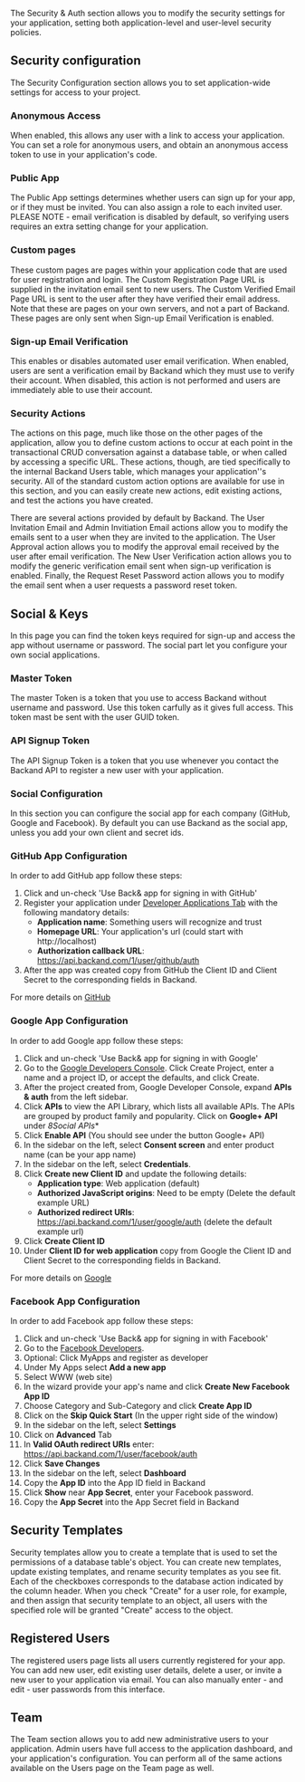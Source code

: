 The Security & Auth section allows you to modify the security settings for your application, setting both application-level and user-level security policies.

## Security configuration

The Security Configuration section allows you to set application-wide settings for access to your project.

### Anonymous Access

When enabled, this allows any user with a link to access your application. You can set a role for anonymous users, and obtain an anonymous access token to use in your application's code.

### Public App

The Public App settings determines whether users can sign up for your app, or if they must be invited. You can also assign a role to each invited user. PLEASE NOTE - email verification is disabled by default, so verifying users requires an extra setting change for your application.

### Custom pages

These custom pages are pages within your application code that are used for user registration and login. The Custom Registration Page URL is supplied in the invitation email sent to new users. The Custom Verified Email Page URL is sent to the user after they have verified their email address. Note that these are pages on your own servers, and not a part of Backand. These pages are only sent when Sign-up Email Verification is enabled.

### Sign-up Email Verification

This enables or disables automated user email verification. When enabled, users are sent a verification email by Backand which they must use to verify their account. When disabled, this action is not performed and users are immediately able to use their account.

### Security Actions

The actions on this page, much like those on the other pages of the application, allow you to define custom actions to occur at each point in the transactional CRUD conversation against a database table, or when called by accessing a specific URL. These actions, though, are tied specifically to the internal Backand Users table, which manages your application''s security. All of the standard custom action options are available for use in this section, and you can easily create new actions, edit existing actions, and test the actions you have created.

There are several actions provided by default by Backand. The User Invitation Email and Admin Invitiation Email actions allow you to modify the emails sent to a user when they are invited to the application. The User Approval action allows you to modify the approval email received by the user after email verification. The New User Verification action allows you to modify the generic verification email sent when sign-up verification is enabled. Finally, the Request Reset Password action allows you to modify the email sent when a user requests a password reset token.

## Social & Keys

In this page you can find the token keys required for sign-up and access the app without username or password. The social part let you configure your own social applications.

### Master Token

The master Token is a token that you use to access Backand without username and password. Use this token carfully as it gives full access. This token mast be sent with the user GUID token.

### API Signup Token

The API Signup Token is a token that you use whenever you contact the Backand API to register a new user with your application.

### Social Configuration

In this section you can configure the social app for each company (GitHub, Google and Facebook). By default you can use Backand as the social app, unless you add your own client and secret ids.

### GitHub App Configuration

In order to add GitHub app follow these steps:

1. Click and un-check 'Use Back& app for signing in with GitHub'  
1. Register your application under <a href="https://github.com/settings/applications/new" target="_blank">Developer Applications Tab</a> with the following mandatory details:
    * **Application name**: Something users will recognize and trust
    * **Homepage URL**: Your application's url (could start with http://localhost)
    * **Authorization callback URL**: https://api.backand.com/1/user/github/auth
1. After the app was created copy from GitHub the Client ID and Client Secret to the corresponding fields in Backand.

For more details on <a href="https://developer.github.com/v3/oauth/#redirect-urls/" target="_blank">GitHub</a>


### Google App Configuration

In order to add Google app follow these steps:

1. Click and un-check 'Use Back& app for signing in with Google'  
1. Go to the <a href="https://console.developers.google.com/project" target="_blank">Google Developers Console</a>. Click Create Project, enter a name and a project ID, or accept the defaults, and click Create. 
1. After the project created from, Google Developer Console, expand **APIs & auth** from the left sidebar.
1. Click **APIs** to view the API Library, which lists all available APIs. The APIs are grouped by product family and popularity. Click on **Google+ API** under *8Social APIs**
1. Click **Enable API** (You should see under the button Google+ API)
1. In the sidebar on the left, select **Consent screen** and enter product name (can be your app name)
1. In the sidebar on the left, select **Credentials**.
1. Click **Create new Client ID** and update the following details:
    * **Application type**: Web application (default)
    * **Authorized JavaScript origins**: Need to be empty (Delete the default example URL)
    * **Authorized redirect URIs**: https://api.backand.com/1/user/google/auth (delete the default example url)
1. Click **Create Client ID**
1. Under **Client ID for web application**  copy from Google the Client ID and Client Secret to the corresponding fields in Backand.

For more details on <a href="https://developers.google.com/console/help/new/" target="_blank">Google</a>

### Facebook App Configuration

In order to add Facebook app follow these steps:

1. Click and un-check 'Use Back& app for signing in with Facebook'  
1. Go to the <a href="Open https://developers.facebook.com/" target="_blank">Facebook Developers</a>.
1. Optional: Click MyApps and register as developer
1. Under My Apps select **Add a new app**
1. Select WWW (web site)
1. In the wizard provide your app's name and click **Create New Facebook App ID**
1. Choose Category and Sub-Category and click **Create App ID**
1. Click on the **Skip Quick Start** (In the upper right side of the window)
1. In the sidebar on the left, select **Settings**
1. Click on **Advanced** Tab
1. In **Valid OAuth redirect URIs** enter: https://api.backand.com/1/user/facebook/auth
1. Click **Save Changes**
1. In the sidebar on the left, select **Dashboard**    
1. Copy the **App ID** into the App ID field in Backand
1. Click **Show** near **App Secret**, enter your Facebook password.
1. Copy the **App Secret** into the App Secret field in Backand


## Security Templates

Security templates allow you to create a template that is used to set the permissions of a database table's object. You can create new templates, update existing templates, and rename security templates as you see fit. Each of the checkboxes corresponds to the database action indicated by the column header. When you check "Create" for a user role, for example, and then assign that security template to an object, all users with the specified role will be granted "Create" access to the object.

## Registered Users

The registered users page lists all users currently registered for your app. You can add new user, edit existing user details, delete a user, or invite a new user to your application via email. You can also manually enter - and edit - user passwords from this interface.

## Team

The Team section allows you to add new administrative users to your application. Admin users have full access to the application dashboard, and your application's configuration. You can perform all of the same actions available on the Users page on the Team page as well.

